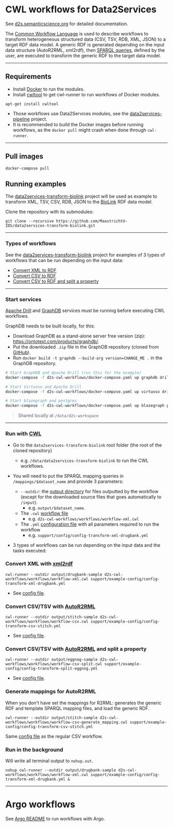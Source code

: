 # CWL workflows for Data2Services

See [d2s.semanticscience.org](http://d2s.semanticscience.org/) for detailed documentation.

The [Common Workflow Language](https://www.commonwl.org/) is used to describe workflows to transform heterogeneous structured data (CSV, TSV, RDB, XML, JSON) to a target RDF data model. A generic RDF is generated depending on the input data structure (AutoR2RML, xml2rdf), then [SPARQL queries](https://github.com/MaastrichtU-IDS/data2services-transform-biolink/blob/master/mapping/pharmgkb/insert-pharmgkb.rq), defined by the user, are executed to transform the generic RDF to the target data model.

---

## Requirements

- Install [Docker](https://docs.docker.com/install/) to run the modules.
- Install [cwltool](https://github.com/common-workflow-language/cwltool#install) to get cwl-runner to run workflows of Docker modules.

```shell
apt-get install cwltool
```

- Those workflows use Data2Services modules, see the [data2services-pipeline](https://github.com/MaastrichtU-IDS/data2services-pipeline) project.
- It is recommended to build the Docker images before running workflows, as the `docker pull` might crash when done through `cwl-runner`.

---

## Pull images

```shell
docker-compose pull
```

## Running examples

The [data2services-transform-biolink](https://github.com/MaastrichtU-IDS/data2services-transform-biolink) project will be used as example to transform XML, TSV, CSV, RDB, JSON to the [BioLink](https://biolink.github.io/biolink-model/docs/) RDF data model.

Clone the repository with its submodules:

```shell
git clone --recursive https://github.com/MaastrichtU-IDS/data2services-transform-biolink.git
```

---

### Types of workflows

See the [data2services-transform-biolink](https://github.com/MaastrichtU-IDS/data2services-transform-biolink) project for examples of 3 types of workflows that can be run depending on the input data:

- [Convert XML to RDF](https://github.com/MaastrichtU-IDS/data2services-transform-biolink#convert-xml-with-xml2rdf)
- [Convert CSV to RDF](https://github.com/MaastrichtU-IDS/data2services-transform-biolink#convert-csvtsv-with-autor2rml)
- [Convert CSV to RDF and split a property](https://github.com/MaastrichtU-IDS/data2services-transform-biolink#convert-csvtsv-with-autor2rml-and-split-a-property)

---

### Start services

[Apache Drill](https://github.com/amalic/apache-drill) and [GraphDB](https://github.com/MaastrichtU-IDS/graphdb/) services must be running before executing CWL workflows.

GraphDB needs to be built locally, for this:

* Download GraphDB as a stand-alone server free version (zip): https://ontotext.com/products/graphdb/.
* Put the downloaded `.zip` file in the GraphDB repository (cloned from [GitHub](https://github.com/MaastrichtU-IDS/graphdb/)).
* Run `docker build -t graphdb --build-arg version=CHANGE_ME .` in the GraphDB repository.

```bash
# Start GraphDB and Apache Drill (run this for the example)
docker-compose -f d2s-cwl-workflows/docker-compose.yaml up graphdb drill

# Start Virtuoso and Apache Drill
docker-compose -f d2s-cwl-workflows/docker-compose.yaml up virtuoso drill

# Start blazegraph and postgres
docker-compose -f d2s-cwl-workflows/docker-compose.yaml up blazegraph postgres
```

> Shared locally at `/data/d2s-workspace`

---

### Run with [CWL](https://www.commonwl.org/)

* Go to the `data2services-transform-biolink` root folder (the root of the cloned repository)
  - e.g. `/data/data2services-transform-biolink` to run the CWL workflows.
* You will need to put the SPARQL mapping queries in `/mappings/$dataset_name` and provide 3 parameters:
  - `--outdir`: the [output directory](https://github.com/MaastrichtU-IDS/data2services-transform-biolink/tree/master/output/stitch) for files outputted by the workflow (except for the downloaded source files that goes automatically to `/input`). 
    - e.g. `output/$dataset_name`.
  - The `.cwl` [workflow file](https://github.com/MaastrichtU-IDS/data2services-transform-biolink/blob/master/support/cwl/workflow-xml.cwl)
    - e.g. `d2s-cwl-workflows/workflows/workflow-xml.cwl`
  - The `.yml` [configuration file](https://github.com/MaastrichtU-IDS/data2services-transform-biolink/blob/master/support/cwl/config/config-transform-xml-drugbank.yml) with all parameters required to run the workflow
    - e.g. `support/config/config-transform-xml-drugbank.yml`

* 3 types of workflows can be run depending on the input data and the tasks executed:

### Convert XML with [xml2rdf](https://github.com/MaastrichtU-IDS/xml2rdf)

```shell
cwl-runner --outdir output/drugbank-sample d2s-cwl-workflows/workflows/workflow-xml.cwl support/example-config/config-transform-xml-drugbank.yml
```

* See [config file](https://github.com/MaastrichtU-IDS/data2services-transform-biolink/blob/master/support/example-config/config-transform-xml-drugbank.yml).

### Convert CSV/TSV with [AutoR2RML](https://github.com/amalic/autor2rml)

```shell
cwl-runner --outdir output/stitch-sample d2s-cwl-workflows/workflows/workflow-csv.cwl support/example-config/config-transform-csv-stitch.yml
```

* See [config file](https://github.com/MaastrichtU-IDS/data2services-transform-biolink/blob/master/support/example-config/config-transform-csv-stitch.yml).

### Convert CSV/TSV with [AutoR2RML](https://github.com/amalic/autor2rml) and split a property

```shell
cwl-runner --outdir output/eggnog-sample d2s-cwl-workflows/workflows/workflow-csv-split.cwl support/example-config/config-transform-split-eggnog.yml
```

* See [config file](https://github.com/MaastrichtU-IDS/data2services-transform-biolink/blob/master/support/example-config/config-transform-split-eggnog.yml).

### Generate mappings for AutoR2RML

When you don't have set the mappings for R2RML: generates the generic RDF and template SPARQL mapping files, and load the generic RDF.

```shell
cwl-runner --outdir output/stitch-sample d2s-cwl-workflows/workflows/workflow-csv-generate_mapping.cwl support/example-config/config-transform-csv-stitch.yml
```

Same [config file](https://github.com/MaastrichtU-IDS/data2services-transform-biolink/blob/master/support/cwl/config/config-transform-csv-stitch.yml) as the regular CSV workflow.

### Run in the background

Will write all terminal output to `nohup.out`.

```shell
nohup cwl-runner --outdir output/drugbank-sample d2s-cwl-workflows/workflows/workflow-xml.cwl support/example-config/config-transform-xml-drugbank.yml &
```



---

# Argo workflows

See [Argo README](https://github.com/MaastrichtU-IDS/d2s-argo-workflows) to run workflows with Argo.